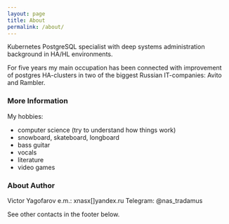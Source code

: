 ```yaml
---
layout: page
title: About
permalink: /about/
---
```


Kubernetes PostgreSQL specialist with deep systems administration background in HA/HL environments.  

For five years my main occupation has been connected with improvement of postgres HA-clusters in two of the biggest Russian IT-companies: Avito and Rambler.  

### More Information

My hobbies:

- computer science (try to understand how things work)
- snowboard, skateboard, longboard
- bass guitar
- vocals
- literature
- video games

### About Author

Victor Yagofarov
e.m.: xnasx[]yandex.ru
Telegram: @nas_tradamus  
 
See other contacts in the footer below.
